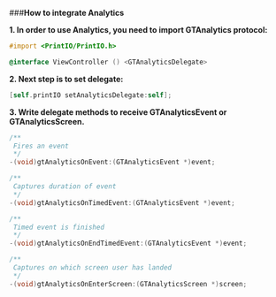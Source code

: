 ###**How to integrate Analytics**

**1. In order to use Analytics, you need to import GTAnalytics protocol:**

```Objective-C
#import <PrintIO/PrintIO.h>

@interface ViewController () <GTAnalyticsDelegate>
```

**2. Next step is to set delegate:**

```Objective-C
[self.printIO setAnalyticsDelegate:self];
```

**3. Write delegate methods to receive GTAnalyticsEvent or GTAnalyticsScreen.**

```Objective-C
/**
 Fires an event
 */
-(void)gtAnalyticsOnEvent:(GTAnalyticsEvent *)event;

/**
 Captures duration of event
 */
-(void)gtAnalyticsOnTimedEvent:(GTAnalyticsEvent *)event;

/**
 Timed event is finished
 */
-(void)gtAnalyticsOnEndTimedEvent:(GTAnalyticsEvent *)event;

/**
 Captures on which screen user has landed
 */
-(void)gtAnalyticsOnEnterScreen:(GTAnalyticsScreen *)screen;
```
